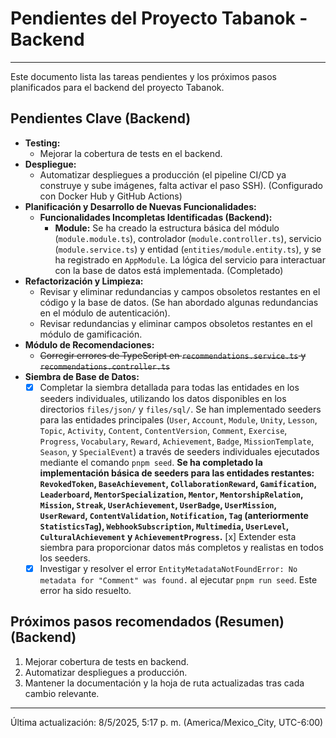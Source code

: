# Pendientes del Proyecto Tabanok - Backend

---

Este documento lista las tareas pendientes y los próximos pasos planificados para el backend del proyecto Tabanok.

## Pendientes Clave (Backend)

*   **Testing:**
    - Mejorar la cobertura de tests en el backend.
*   **Despliegue:**
    - Automatizar despliegues a producción (el pipeline CI/CD ya construye y sube imágenes, falta activar el paso SSH). (Configurado con Docker Hub y GitHub Actions)
*   **Planificación y Desarrollo de Nuevas Funcionalidades:**
    - **Funcionalidades Incompletas Identificadas (Backend):**
        - **Module:** Se ha creado la estructura básica del módulo (`module.module.ts`), controlador (`module.controller.ts`), servicio (`module.service.ts`) y entidad (`entities/module.entity.ts`), y se ha registrado en `AppModule`. La lógica del servicio para interactuar con la base de datos está implementada. (Completado)
*   **Refactorización y Limpieza:**
    - Revisar y eliminar redundancias y campos obsoletos restantes en el código y la base de datos. (Se han abordado algunas redundancias en el módulo de autenticación).
    - Revisar redundancias y eliminar campos obsoletos restantes en el módulo de gamificación.
*   **Módulo de Recomendaciones:**
    - ~~Corregir errores de TypeScript en `recommendations.service.ts` y `recommendations.controller.ts`~~
*   **Siembra de Base de Datos:**
    - [x] Completar la siembra detallada para todas las entidades en los seeders individuales, utilizando los datos disponibles en los directorios `files/json/` y `files/sql/`. Se han implementado seeders para las entidades principales (`User`, `Account`, `Module`, `Unity`, `Lesson`, `Topic`, `Activity`, `Content`, `ContentVersion`, `Comment`, `Exercise`, `Progress`, `Vocabulary`, `Reward`, `Achievement`, `Badge`, `MissionTemplate`, `Season`, y `SpecialEvent`) a través de seeders individuales ejecutados mediante el comando `pnpm seed`. **Se ha completado la implementación básica de seeders para las entidades restantes: `RevokedToken`, `BaseAchievement`, `CollaborationReward`, `Gamification`, `Leaderboard`, `MentorSpecialization`, `Mentor`, `MentorshipRelation`, `Mission`, `Streak`, `UserAchievement`, `UserBadge`, `UserMission`, `UserReward`, `ContentValidation`, `Notification`, `Tag` (anteriormente `StatisticsTag`), `WebhookSubscription`, `Multimedia`, `UserLevel`, `CulturalAchievement` y `AchievementProgress`.** [x] Extender esta siembra para proporcionar datos más completos y realistas en todos los seeders.
    - [x] Investigar y resolver el error `EntityMetadataNotFoundError: No metadata for "Comment" was found.` al ejecutar `pnpm run seed`. Este error ha sido resuelto.

## Próximos pasos recomendados (Resumen) (Backend)

1.  Mejorar cobertura de tests en backend.
2.  Automatizar despliegues a producción.
3.  Mantener la documentación y la hoja de ruta actualizadas tras cada cambio relevante.

---

Última actualización: 8/5/2025, 5:17 p. m. (America/Mexico_City, UTC-6:00)
